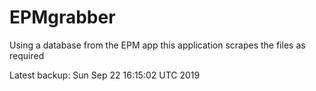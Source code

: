 # EPMgrabber
Using a database from the EPM app this application scrapes the files as required


Latest backup: Sun Sep 22 16:15:02 UTC 2019
